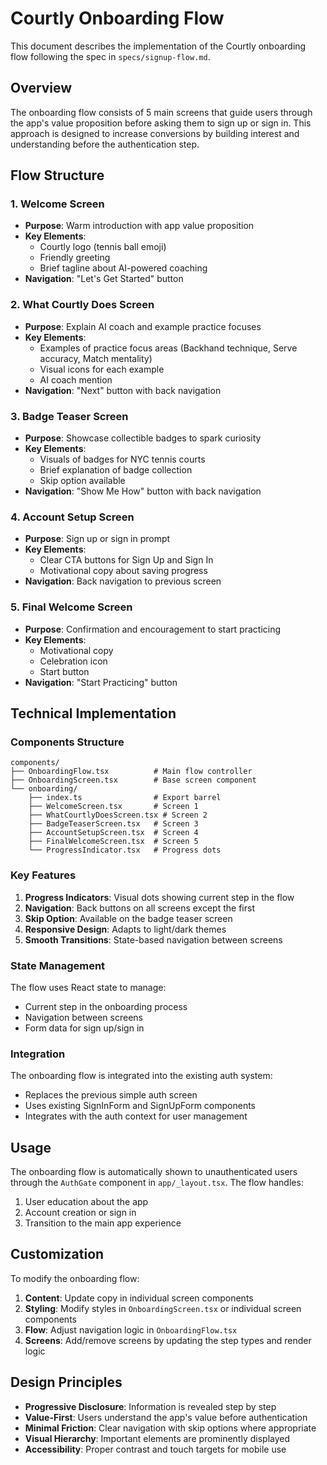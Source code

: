 # Courtly Onboarding Flow

This document describes the implementation of the Courtly onboarding flow following the spec in `specs/signup-flow.md`.

## Overview

The onboarding flow consists of 5 main screens that guide users through the app's value proposition before asking them to sign up or sign in. This approach is designed to increase conversions by building interest and understanding before the authentication step.

## Flow Structure

### 1. Welcome Screen

- **Purpose**: Warm introduction with app value proposition
- **Key Elements**:
  - Courtly logo (tennis ball emoji)
  - Friendly greeting
  - Brief tagline about AI-powered coaching
- **Navigation**: "Let's Get Started" button

### 2. What Courtly Does Screen

- **Purpose**: Explain AI coach and example practice focuses
- **Key Elements**:
  - Examples of practice focus areas (Backhand technique, Serve accuracy, Match mentality)
  - Visual icons for each example
  - AI coach mention
- **Navigation**: "Next" button with back navigation

### 3. Badge Teaser Screen

- **Purpose**: Showcase collectible badges to spark curiosity
- **Key Elements**:
  - Visuals of badges for NYC tennis courts
  - Brief explanation of badge collection
  - Skip option available
- **Navigation**: "Show Me How" button with back navigation

### 4. Account Setup Screen

- **Purpose**: Sign up or sign in prompt
- **Key Elements**:
  - Clear CTA buttons for Sign Up and Sign In
  - Motivational copy about saving progress
- **Navigation**: Back navigation to previous screen

### 5. Final Welcome Screen

- **Purpose**: Confirmation and encouragement to start practicing
- **Key Elements**:
  - Motivational copy
  - Celebration icon
  - Start button
- **Navigation**: "Start Practicing" button

## Technical Implementation

### Components Structure

```
components/
├── OnboardingFlow.tsx          # Main flow controller
├── OnboardingScreen.tsx        # Base screen component
└── onboarding/
    ├── index.ts                # Export barrel
    ├── WelcomeScreen.tsx       # Screen 1
    ├── WhatCourtlyDoesScreen.tsx # Screen 2
    ├── BadgeTeaserScreen.tsx   # Screen 3
    ├── AccountSetupScreen.tsx  # Screen 4
    ├── FinalWelcomeScreen.tsx  # Screen 5
    └── ProgressIndicator.tsx   # Progress dots
```

### Key Features

1. **Progress Indicators**: Visual dots showing current step in the flow
2. **Navigation**: Back buttons on all screens except the first
3. **Skip Option**: Available on the badge teaser screen
4. **Responsive Design**: Adapts to light/dark themes
5. **Smooth Transitions**: State-based navigation between screens

### State Management

The flow uses React state to manage:

- Current step in the onboarding process
- Navigation between screens
- Form data for sign up/sign in

### Integration

The onboarding flow is integrated into the existing auth system:

- Replaces the previous simple auth screen
- Uses existing SignInForm and SignUpForm components
- Integrates with the auth context for user management

## Usage

The onboarding flow is automatically shown to unauthenticated users through the `AuthGate` component in `app/_layout.tsx`. The flow handles:

1. User education about the app
2. Account creation or sign in
3. Transition to the main app experience

## Customization

To modify the onboarding flow:

1. **Content**: Update copy in individual screen components
2. **Styling**: Modify styles in `OnboardingScreen.tsx` or individual screen components
3. **Flow**: Adjust navigation logic in `OnboardingFlow.tsx`
4. **Screens**: Add/remove screens by updating the step types and render logic

## Design Principles

- **Progressive Disclosure**: Information is revealed step by step
- **Value-First**: Users understand the app's value before authentication
- **Minimal Friction**: Clear navigation with skip options where appropriate
- **Visual Hierarchy**: Important elements are prominently displayed
- **Accessibility**: Proper contrast and touch targets for mobile use
